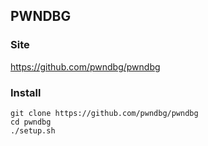 ## **PWNDBG**

### **Site**

<https://github.com/pwndbg/pwndbg>

### **Install**

```
git clone https://github.com/pwndbg/pwndbg
cd pwndbg
./setup.sh
```
